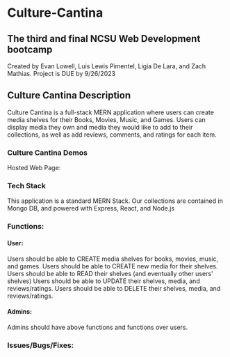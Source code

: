 # Culture-Cantina
## The third and final NCSU Web Development bootcamp
Created by Evan Lowell, Luis Lewis Pimentel, Ligia De Lara, and Zach Mathias. Project is DUE by 9/26/2023

## Culture Cantina Description
Culture Cantina is a full-stack MERN application where users can create media shelves for their Books, Movies, Music, and Games. Users can display media they own and media they would like to add to their collections, as well as add reviews, comments, and ratings for each item.

### Culture Cantina Demos
Hosted Web Page:

### Tech Stack
This application is a standard MERN Stack. Our collections are contained in Mongo DB, and powered with Express, React, and Node.js

### Functions:
#### User:
Users should be able to CREATE media shelves for books, movies, music, and games.
Users should be able to CREATE new media for their shelves.
Users should be able to READ their shelves (and eventually other users' shelves)
Users should be able to UPDATE their shelves, media, and reviews/ratings.
Users should be able to DELETE their shelves, media, and reviews/ratings.

#### Admins:
Admins should have above functions and functions over users.

### Issues/Bugs/Fixes:

